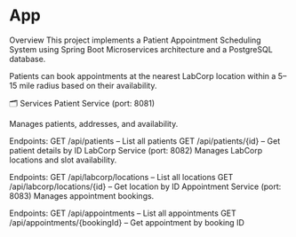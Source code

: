 # App

Overview
This project implements a Patient Appointment Scheduling System using Spring Boot Microservices architecture and a PostgreSQL database.

Patients can book appointments at the nearest LabCorp location within a 5–15 mile radius based on their availability.

🗂️ Services
Patient Service (port: 8081)

Manages patients, addresses, and availability.

Endpoints:
GET /api/patients – List all patients
GET /api/patients/{id} – Get patient details by ID
LabCorp Service (port: 8082)
Manages LabCorp locations and slot availability.

Endpoints:
GET /api/labcorp/locations – List all locations
GET /api/labcorp/locations/{id} – Get location by ID
Appointment Service (port: 8083)
Manages appointment bookings.

Endpoints:
GET /api/appointments – List all appointments
GET /api/appointments/{bookingId} – Get appointment by booking ID
